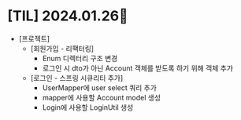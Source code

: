 # [TIL] 2024.01.26📒

* [프로젝트]
  * [회원가입 - 리팩터링]
      * Enum 디렉터리 구조 변경
      * 로그인 시 dto가 아닌 Account 객체를 받도록 하기 위해 객체 추가
  * [로그인 - 스프링 시큐리티 추가]
      * UserMapper에 user select 쿼리 추가
      * mapper에 사용할 Account model 생성
      * Login에 사용할 LoginUtil 생성
